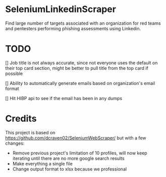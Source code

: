 # SeleniumLinkedinScraper
Find large number of targets associated with an organization for red teams and pentesters performing phishing assessments using Linkedin.

# TODO
[] Job title is not always accurate, since not everyone uses the default on their top card section, might be better to pull title from the top card if possible

[] Ability to automatically generate emails based on organization's email format

[] Hit HIBP api to see if the email has been in any dumps

# Credits
This project is based on https://github.com/dcraven02/SeleniumWebScraper/ but with a few changes:
* Remove previous project's limitation of 10 profiles, will now keep iterating until there are no more google search results
* Make everything a single file
* Change output format to xlsx because we professional
